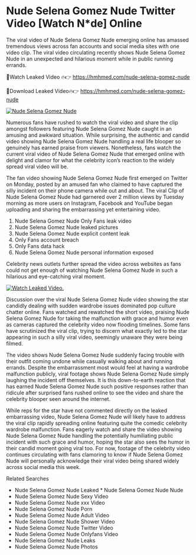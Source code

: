 ﻿# Nude Selena Gomez Nude Twitter Video [Watch N*de] Online

The viral video of ﻿Nude Selena Gomez Nude emerging online has amassed tremendous views across fan accounts and social media sites with one video clip. The viral video circulating recently shows ﻿Nude Selena Gomez Nude in an unexpected and hilarious moment while in public running errands. 

🔴Watch Leaked Video 🔥👉  https://hmhmed.com/nude-selena-gomez-nude 

🔴Download Leaked Video🔥👉  https://hmhmed.com/nude-selena-gomez-nude 

[![Nude Selena Gomez Nude](https://i.imgur.com/dJHk4Zq.gif)](https://hmhmed.com/nude-selena-gomez-nude)

Numerous fans have rushed to watch the viral video and share the clip amongst followers featuring ﻿Nude Selena Gomez Nude caught in an amusing and awkward situation. While surprising, the authentic and candid video showing ﻿Nude Selena Gomez Nude handling a real life blooper so genuinely has earned praise from viewers. Nonetheless, fans watch the current viral video of ﻿Nude Selena Gomez Nude that emerged online with delight and clamor for what the celebrity icon’s reaction to the widely spread viral video will be.

The fan video showing ﻿Nude Selena Gomez Nude first emerged on Twitter on Monday, posted by an amused fan who claimed to have captured the silly incident on their phone camera while out and about. The viral Clip of ﻿Nude Selena Gomez Nude had garnered over 2 million views by Tuesday morning as more users on Instagram, Facebook and YouTube began uploading and sharing the embarrassing yet entertaining video. 

1. ﻿Nude Selena Gomez Nude Only Fans leak video
2. ﻿Nude Selena Gomez Nude leaked pictures
3. ﻿Nude Selena Gomez Nude explicit content leak
4. Only Fans account breach
5. Only Fans data hack
6. ﻿Nude Selena Gomez Nude personal information exposed

Celebrity news outlets further spread the video across websites as fans could not get enough of watching ﻿Nude Selena Gomez Nude in such a hilarious and eye-catching viral moment. 

[![Watch Leaked Video.](https://miro.medium.com/v2/resize:fit:828/format:webp/1*cilzJN44JGOrTw9NJCrNHA.gif "Watch Leaked Video")](https://hmhmed.com/nude-selena-gomez-nude)

Discussion over the viral ﻿Nude Selena Gomez Nude video showing the star candidly dealing with sudden wardrobe issues dominated pop culture chatter online. Fans watched and rewatched the short video, praising ﻿Nude Selena Gomez Nude for taking the malfunction with grace and humor even as cameras captured the celebrity video now flooding timelines. Some fans have scrutinized the viral clip, trying to discern what exactly led to the star appearing in such a silly viral video, seemingly unaware they were being filmed.

The video shows ﻿Nude Selena Gomez Nude suddenly facing trouble with their outfit coming undone while casually walking about and running errands. Despite the embarrassment most would feel at having a wardrobe malfunction publicly, viral footage shows ﻿Nude Selena Gomez Nude simply laughing the incident off themselves. It is this down-to-earth reaction that has earned ﻿Nude Selena Gomez Nude such positive responses rather than ridicule after surprised fans rushed online to see the video and share the celebrity blooper seen around the internet.  

While reps for the star have not commented directly on the leaked embarrassing video, ﻿Nude Selena Gomez Nude will likely have to address the viral clip rapidly spreading online featuring quite the comedic celebrity wardrobe malfunction. Fans eagerly watch and share the video showing ﻿Nude Selena Gomez Nude handling the potentially humiliating public incident with such grace and humor, hoping the star also sees the humor in their candid moment going viral too. For now, footage of the celebrity video continues circulating with fans clamoring to know if ﻿Nude Selena Gomez Nude will personally acknowledge their viral video being shared widely across social media this week.

Related Searches
* ﻿Nude Selena Gomez Nude Leaked
﻿* Nude Selena Gomez Nude Nude
* ﻿Nude Selena Gomez Nude Sexy Video
* ﻿Nude Selena Gomez Nude xxx Video
* ﻿Nude Selena Gomez Nude Porn
* ﻿Nude Selena Gomez Nude Adult Video
* ﻿Nude Selena Gomez Nude Shower Video
* ﻿Nude Selena Gomez Nude Twitter Video
* ﻿Nude Selena Gomez Nude Onlyfans Video
* ﻿Nude Selena Gomez Nude Leaks
* ﻿Nude Selena Gomez Nude Photos